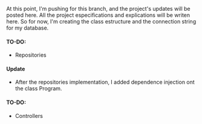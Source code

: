 At this point, I'm pushing for this branch, and the project's updates will be posted here. All the project especifications and explications will be writen here. So for now, I'm creating the class estructure 
and the connection string for my database.

#### TO-DO: 
- Repositories
#### Update 
- After the repositories implementation, I added dependence injection ont the class Program.

#### TO-DO:
- Controllers
